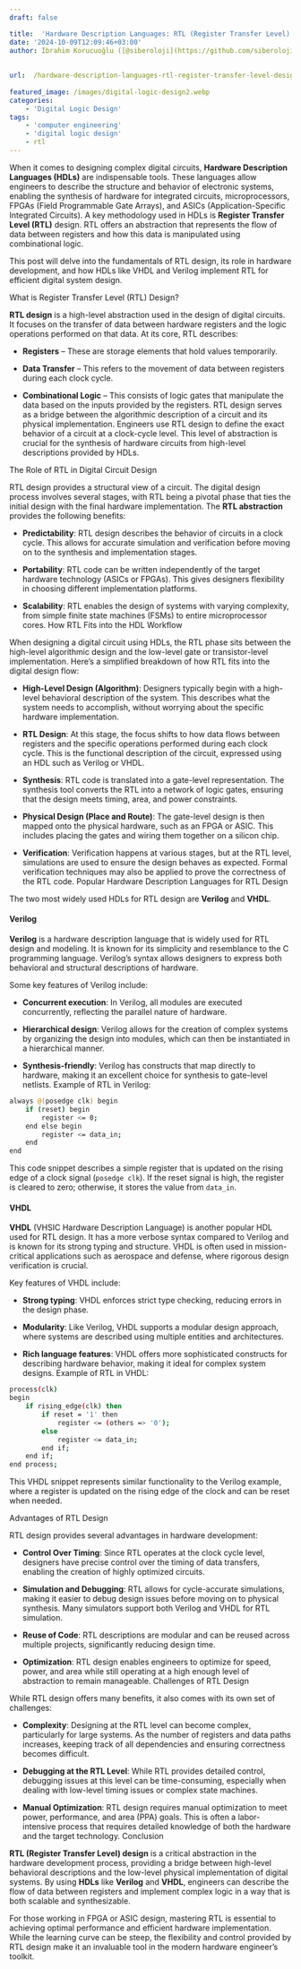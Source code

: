 ```yaml
---
draft: false

title:  'Hardware Description Languages: RTL (Register Transfer Level) Design'
date: '2024-10-09T12:09:46+03:00'
author: İbrahim Korucuoğlu ([@siberoloji](https://github.com/siberoloji))
 
 
url:  /hardware-description-languages-rtl-register-transfer-level-design/
 
featured_image: /images/digital-logic-design2.webp
categories:
    - 'Digital Logic Design'
tags:
    - 'computer engineering'
    - 'digital logic design'
    - rtl
---
```



When it comes to designing complex digital circuits, **Hardware Description Languages (HDLs)** are indispensable tools. These languages allow engineers to describe the structure and behavior of electronic systems, enabling the synthesis of hardware for integrated circuits, microprocessors, FPGAs (Field Programmable Gate Arrays), and ASICs (Application-Specific Integrated Circuits). A key methodology used in HDLs is **Register Transfer Level (RTL)** design. RTL offers an abstraction that represents the flow of data between registers and how this data is manipulated using combinational logic.



This post will delve into the fundamentals of RTL design, its role in hardware development, and how HDLs like VHDL and Verilog implement RTL for efficient digital system design.



What is Register Transfer Level (RTL) Design?



**RTL design** is a high-level abstraction used in the design of digital circuits. It focuses on the transfer of data between hardware registers and the logic operations performed on that data. At its core, RTL describes:


* **Registers** – These are storage elements that hold values temporarily.

* **Data Transfer** – This refers to the movement of data between registers during each clock cycle.

* **Combinational Logic** – This consists of logic gates that manipulate the data based on the inputs provided by the registers.
RTL design serves as a bridge between the algorithmic description of a circuit and its physical implementation. Engineers use RTL design to define the exact behavior of a circuit at a clock-cycle level. This level of abstraction is crucial for the synthesis of hardware circuits from high-level descriptions provided by HDLs.



The Role of RTL in Digital Circuit Design



RTL design provides a structural view of a circuit. The digital design process involves several stages, with RTL being a pivotal phase that ties the initial design with the final hardware implementation. The **RTL abstraction** provides the following benefits:


* **Predictability**: RTL design describes the behavior of circuits in a clock cycle. This allows for accurate simulation and verification before moving on to the synthesis and implementation stages.

* **Portability**: RTL code can be written independently of the target hardware technology (ASICs or FPGAs). This gives designers flexibility in choosing different implementation platforms.

* **Scalability**: RTL enables the design of systems with varying complexity, from simple finite state machines (FSMs) to entire microprocessor cores.
How RTL Fits into the HDL Workflow



When designing a digital circuit using HDLs, the RTL phase sits between the high-level algorithmic design and the low-level gate or transistor-level implementation. Here’s a simplified breakdown of how RTL fits into the digital design flow:


* **High-Level Design (Algorithm)**: Designers typically begin with a high-level behavioral description of the system. This describes what the system needs to accomplish, without worrying about the specific hardware implementation.

* **RTL Design**: At this stage, the focus shifts to how data flows between registers and the specific operations performed during each clock cycle. This is the functional description of the circuit, expressed using an HDL such as Verilog or VHDL.

* **Synthesis**: RTL code is translated into a gate-level representation. The synthesis tool converts the RTL into a network of logic gates, ensuring that the design meets timing, area, and power constraints.

* **Physical Design (Place and Route)**: The gate-level design is then mapped onto the physical hardware, such as an FPGA or ASIC. This includes placing the gates and wiring them together on a silicon chip.

* **Verification**: Verification happens at various stages, but at the RTL level, simulations are used to ensure the design behaves as expected. Formal verification techniques may also be applied to prove the correctness of the RTL code.
Popular Hardware Description Languages for RTL Design



The two most widely used HDLs for RTL design are **Verilog** and **VHDL**.


#### Verilog



**Verilog** is a hardware description language that is widely used for RTL design and modeling. It is known for its simplicity and resemblance to the C programming language. Verilog’s syntax allows designers to express both behavioral and structural descriptions of hardware.



Some key features of Verilog include:


* **Concurrent execution**: In Verilog, all modules are executed concurrently, reflecting the parallel nature of hardware.

* **Hierarchical design**: Verilog allows for the creation of complex systems by organizing the design into modules, which can then be instantiated in a hierarchical manner.

* **Synthesis-friendly**: Verilog has constructs that map directly to hardware, making it an excellent choice for synthesis to gate-level netlists.
Example of RTL in Verilog:


```bash
always @(posedge clk) begin
    if (reset) begin
        register <= 0;
    end else begin
        register <= data_in;
    end
end
```



This code snippet describes a simple register that is updated on the rising edge of a clock signal (`posedge clk`). If the reset signal is high, the register is cleared to zero; otherwise, it stores the value from `data_in`.


#### VHDL



**VHDL** (VHSIC Hardware Description Language) is another popular HDL used for RTL design. It has a more verbose syntax compared to Verilog and is known for its strong typing and structure. VHDL is often used in mission-critical applications such as aerospace and defense, where rigorous design verification is crucial.



Key features of VHDL include:


* **Strong typing**: VHDL enforces strict type checking, reducing errors in the design phase.

* **Modularity**: Like Verilog, VHDL supports a modular design approach, where systems are described using multiple entities and architectures.

* **Rich language features**: VHDL offers more sophisticated constructs for describing hardware behavior, making it ideal for complex system designs.
Example of RTL in VHDL:


```bash
process(clk)
begin
    if rising_edge(clk) then
        if reset = '1' then
            register <= (others => '0');
        else
            register <= data_in;
        end if;
    end if;
end process;
```



This VHDL snippet represents similar functionality to the Verilog example, where a register is updated on the rising edge of the clock and can be reset when needed.



Advantages of RTL Design



RTL design provides several advantages in hardware development:


* **Control Over Timing**: Since RTL operates at the clock cycle level, designers have precise control over the timing of data transfers, enabling the creation of highly optimized circuits.

* **Simulation and Debugging**: RTL allows for cycle-accurate simulations, making it easier to debug design issues before moving on to physical synthesis. Many simulators support both Verilog and VHDL for RTL simulation.

* **Reuse of Code**: RTL descriptions are modular and can be reused across multiple projects, significantly reducing design time.

* **Optimization**: RTL design enables engineers to optimize for speed, power, and area while still operating at a high enough level of abstraction to remain manageable.
Challenges of RTL Design



While RTL design offers many benefits, it also comes with its own set of challenges:


* **Complexity**: Designing at the RTL level can become complex, particularly for large systems. As the number of registers and data paths increases, keeping track of all dependencies and ensuring correctness becomes difficult.

* **Debugging at the RTL Level**: While RTL provides detailed control, debugging issues at this level can be time-consuming, especially when dealing with low-level timing issues or complex state machines.

* **Manual Optimization**: RTL design requires manual optimization to meet power, performance, and area (PPA) goals. This is often a labor-intensive process that requires detailed knowledge of both the hardware and the target technology.
Conclusion



**RTL (Register Transfer Level) design** is a critical abstraction in the hardware development process, providing a bridge between high-level behavioral descriptions and the low-level physical implementation of digital systems. By using **HDLs** like **Verilog** and **VHDL**, engineers can describe the flow of data between registers and implement complex logic in a way that is both scalable and synthesizable.



For those working in FPGA or ASIC design, mastering RTL is essential to achieving optimal performance and efficient hardware implementation. While the learning curve can be steep, the flexibility and control provided by RTL design make it an invaluable tool in the modern hardware engineer’s toolkit.
